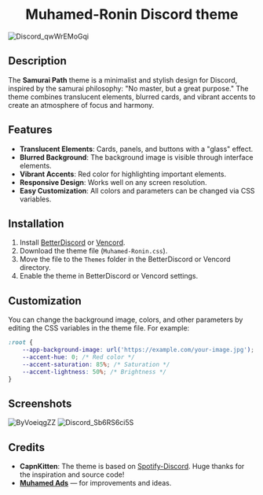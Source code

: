 <div align="center">  
  <h1>Muhamed-Ronin Discord theme</h1>  
</div>  

![Discord_qwWrEMoGqi](https://github.com/user-attachments/assets/59d8bb2d-b4cd-44d6-8856-0e8a564aa715)

## Description
The **Samurai Path** theme is a minimalist and stylish design for Discord, inspired by the samurai philosophy: "No master, but a great purpose." The theme combines translucent elements, blurred cards, and vibrant accents to create an atmosphere of focus and harmony.

## Features
- **Translucent Elements**: Cards, panels, and buttons with a "glass" effect.
- **Blurred Background**: The background image is visible through interface elements.
- **Vibrant Accents**: Red color for highlighting important elements.
- **Responsive Design**: Works well on any screen resolution.
- **Easy Customization**: All colors and parameters can be changed via CSS variables.

## Installation
1. Install [BetterDiscord](https://betterdiscord.app/) or [Vencord](https://vencord.dev/).
2. Download the theme file (`Muhamed-Ronin.css`).
3. Move the file to the `Themes` folder in the BetterDiscord or Vencord directory.
4. Enable the theme in BetterDiscord or Vencord settings.

## Customization
You can change the background image, colors, and other parameters by editing the CSS variables in the theme file. For example:
```css
:root {
    --app-background-image: url('https://example.com/your-image.jpg'); /* Replace with your image */
    --accent-hue: 0; /* Red color */
    --accent-saturation: 85%; /* Saturation */
    --accent-lightness: 50%; /* Brightness */
}
```

## Screenshots
![ByVoeiqgZZ](https://github.com/user-attachments/assets/a940e699-7fff-4219-8b8a-f1416a9fb51f)
![Discord_Sb6RS6ci5S](https://github.com/user-attachments/assets/c1210347-6d86-4865-8eb2-f73c47df987d)


## Credits
- **CapnKitten**: The theme is based on [Spotify-Discord](https://github.com/CapnKitten/BetterDiscord/tree/master/Themes/Spotify-Discord). Huge thanks for the inspiration and source code!
- **[Muhamed Ads](https://github.com/muhamedlabs)** — for improvements and ideas.
